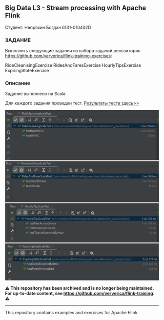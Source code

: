 ## Big Data L3 - Stream processing with Apache Flink
Студент: Непряхин Богдан 6131-010402D

### ЗАДАНИЕ
Выполнить следующие задания из набора заданий репозитория https://github.com/ververica/flink-training-exercises:

RideCleanisingExercise
RidesAndFaresExercise
HourlyTipsExerxise
ExpiringStateExercise

### Описание
Задание выполнено на Scala

Для каждого задания проведен тест. [Результаты теста здесь>>](https://github.com/bnepryakhin63/ssau2022/tree/main/Big_Data/Lab3/Test_result)

![RideCleanisingExercise](https://github.com/bnepryakhin63/ssau2022/blob/main/Big_Data/Lab3/Test_result/image/RidesCleansing.png?raw=true)
![RidesAndFaresExercise](https://github.com/bnepryakhin63/ssau2022/blob/main/Big_Data/Lab3/Test_result/image/RidesAndFares.png?raw=true)
![HourlyTipsExerxise](https://github.com/bnepryakhin63/ssau2022/blob/main/Big_Data/Lab3/Test_result/image/HourlyTips.png?raw=true)
![ExpiringStateExercise](https://github.com/bnepryakhin63/ssau2022/blob/main/Big_Data/Lab3/Test_result/image/ExpiringState.png?raw=true)

**⚠️ This repository has been archived and is no longer being maintained. For up-to-date content, see https://github.com/ververica/flink-training. ⚠️**

---

This repository contains examples and exercises for Apache Flink.